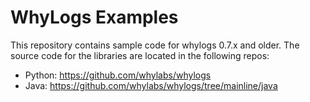 # WhyLogs Examples

This repository contains sample code for whylogs 0.7.x and older. The source code for the libraries are located in the following repos:

* Python: https://github.com/whylabs/whylogs
* Java: https://github.com/whylabs/whylogs/tree/mainline/java
